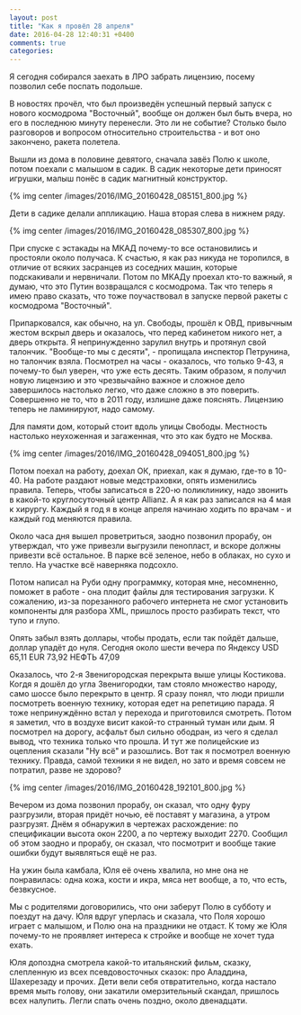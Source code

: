 ```yaml
---
layout: post
title: "Как я провёл 28 апреля"
date: 2016-04-28 12:40:31 +0400
comments: true
categories: 
---
```

Я сегодня собирался заехать в ЛРО забрать лицензию, посему позволил себе поспать подольше. 

В новостях прочёл, что был произведён успешный первый запуск с нового космодрома "Восточный", вообще он должен был быть вчера, но его в последнюю минуту перенесли. Это ли не событие? Столько было разговоров и вопросом относительно строительства - и вот оно закончено, ракета полетела.

Вышли из дома в половине девятого, сначала завёз Полю к школе, потом поехали с малышом в садик. В садик некоторые дети приносят игрушки, малыш понёс в садик магнитный конструктор.

{% img center /images/2016/IMG_20160428_085151_800.jpg %}

Дети в садике делали аппликацию. Наша вторая слева в нижнем ряду.

{% img center /images/2016/IMG_20160428_085307_800.jpg %}

При спуске с эстакады на МКАД почему-то все остановились и простояли около получаса. К счастью, я как раз никуда не торопился, в отличие от всяких засранцев из соседних машин, которые подскакивали и нервничали. Потом по МКАДу проехал кто-то важный, я думаю, что это Путин возвращался с космодрома. Так что теперь я имею право сказать, что тоже поучаствовал в запуске первой ракеты с космодрома "Восточный".

Припарковался, как обычно, на ул. Свободы, прошёл к ОВД, привычным жестом вскрыл дверь и оказалось, что перед кабинетом никого нет, а дверь открыта. Я непринужденно зарулил внутрь и протянул свой талончик. "Вообще-то мы с десяти", - пропищала инспектор Петрунина, но талончик взяла. Посмотрел на часы - оказалось, что только 9-43, я почему-то был уверен, что уже есть десять. Таким образом, я получил новую лицензию и это чрезвычайно важное и сложное дело завершилось настолько легко, что даже сложно в это поверить. Совершенно не то, что в 2011 году, излишне даже пояснять. Лицензию теперь не ламинируют, надо самому.

Для памяти дом, который стоит вдоль улицы Свободы. Местность настолько неухоженная и загаженная, что это как будто не Москва.

{% img center /images/2016/IMG_20160428_094051_800.jpg %}

Потом поехал на работу, доехал ОК, приехал, как я думаю, где-то в 10-40. На работе раздают новые медстраховки, опять изменились правила. Теперь, чтобы записаться в 220-ю поликлинику, надо звонить в какой-то круглосуточный центр Allianz. А я как раз записался на 4 мая к хирургу. Каждый я год я в конце апреля начинаю ходить по врачам - и каждый год меняются правила.

Около часа дня вышел проветриться, заодно позвонил прорабу, он утверждал, что уже привезли выгрузили пенопласт, и вскоре должны привезти всё остальное. В парке всё зеленое, небо в облаках, но сухо и тепло. На участке всё наверняка подсохло.

Потом написал на Руби одну программку, которая мне, несомненно, поможет в работе - она плодит файлы для тестирования загрузки. К сожалению, из-за порезанного рабочего интернета не смог установить компоненты для разбора XML, пришлось просто разбирать текст, что тупо и глупо.

Опять забыл взять доллары, чтобы продать, если так пойдёт дальше, доллар упадёт до нуля. Сегодня около шести вечера по Яндексу USD 65,11 EUR 73,92 НЕФТЬ 47,09

Оказалось, что 2-я Звенигородская перекрыта выше улицы Костикова. Когдя я дошёл до угла Звенигородки, там стояло множество народу, само шоссе было перекрыто в центр. Я сразу понял, что люди пришли посмотреть военную технику, которая едет на репетицию парада. Я тоже непринуждённо встал у перехода и приготовился смотреть. Потом я заметил, что в воздухе висит какой-то странный туман или дым. Я посмотрел на дорогу, асфальт был сильно ободран, из чего я сделал вывод, что техника только что прошла. И тут же полицейские из оцепления сказали "Ну всё" и разошлись. Вот так я посмотрел военную технику. Правда, самой техники я не видел, но зато и время совсем не потратил, разве не здорово?

{% img center /images/2016/IMG_20160428_192101_800.jpg %}

Вечером из дома позвонил прорабу, он сказал, что одну фуру разгрузили, вторая придёт ночью, её поставят у магазина, а утром разгрузят. Днём я обнаружил в чертежах расхождение: по спецификации высота окон 2200, а по чертежу выходит 2270. Сообщил об этом заодно и прорабу, он сказал, что посмотрит и вообще такие ошибки будут выявляться ещё не раз.

На ужин была камбала, Юля её очень хвалила, но мне она не понравилась: одна кожа, кости и икра, мяса нет вообще, а то, что есть, безвкусное. 

Мы с родителями договорились, что они заберут Полю в субботу и поездут на дачу. Юля вдруг уперлась и сказала, что Поля хорошо играет с малышом, и Полю она на праздники не отдаст. К тому же Юля почему-то не проявляет интереса к стройке и вообще не хочет туда ехать.

Юля допоздна смотрела какой-то итальянский фильм, сказку, слепленную из всех псевдовосточных сказок: про Аладдина, Шахерезаду и прочих. Дети вели себя отвратительно, когда настало время мыть голову, они закатили омерзительный скандал, пришлось всех налупить. Легли спать очень поздно, около двенадцати.